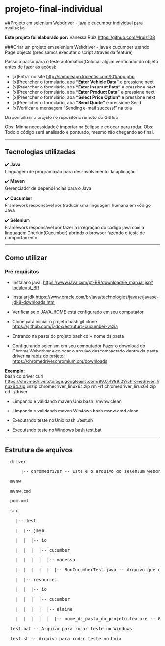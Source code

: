 # projeto-final-individual
##Projeto em selenium Webdriver - java  e cucumber individual para avaliação.

<b>Este projeto foi elaborado por:</b>
Vanessa Ruiz https://github.com/vlruiz108

###Criar um projeto em selenium Webdriver - java  e cucumber usando Page objects 
(precisamos executar o script através da feature)

Passo a passo para o teste automático(Colocar algum verificador do objeto antes 
de fazer as ações): 

- [x]Entrar no site http://sampleapp.tricentis.com/101/app.php
- [x]Preencher o formulário, aba <b>“Enter Vehicle Data”</b> e pressione next
- [x]Preencher o formulário, aba <b>“Enter Insurant Data”</b> e pressione next
- [x]Preencher o formulário, aba <b>“Enter Product Data”</b> e pressione next
- [x]Preencher o formulário, aba <b>“Select Price Option”</b> e pressione next
- [x]Preencher o formulário, aba <b>“Send Quote”</b> e pressione Send
- [x]Verificar a mensagem “Sending e-mail success!” na tela

Disponibilizar o projeto no repositório remoto do GitHub

Obs: Minha necessidade é importar no Eclipse e colocar para rodar.
Obs: Todo o código será analisado e pontuado, mesmo não chegando ao final. 


--------------------------------------------------------------------
## Tecnologias utilizadas
:heavy_check_mark: <b>Java</b><br>
Linguagem de programação para desenvolvimento da aplicação<br>

:heavy_check_mark: <b>Maven</b><br>
Gerenciador de dependências para o Java<br>

:heavy_check_mark: <b>Cucumber</b><br>
Framework responsável por traduzir uma linguagem humana em código Java<br>

:heavy_check_mark: <b>Selenium</b><br>
Framework responsável por fazer a integração do código java com a linguagem Gherkin(Cucumber) abrindo o browser fazendo o teste de comportamento<br>

--------------------------------------------------------------------
## Como utilizar
### Pré requisitos
- Instalar o java:
https://www.java.com/pt-BR/download/ie_manual.jsp?locale=pt_BR
- Instalar jdk
https://www.oracle.com/br/java/technologies/javase/javase-jdk8-downloads.html
- Verificar se o JAVA_HOME está configurado em seu computador



- Clone para iniciar o projeto
 bash
git clone https://github.com/Didox/estrutura-cucumber-vazia
 

- Entrando na pasta do projeto
 bash
cd + nome da pasta
 

- Configurando selenium em seu computador
Fazer o download do Chrome Webdriver e colocar o arquivo descompactado dentro da pasta driver na rapiz do projeto:<br>
https://chromedriver.chromium.org/downloads<br>

<b>Exemplo:</b><br>
 bash
cd driver
curl https://chromedriver.storage.googleapis.com/89.0.4389.23/chromedriver_linux64.zip
unzip chromedriver_linux64.zip
rm -rf chromedriver_linux64.zip
cd ../driver
 

- Limpando e validando maven Unix
 bash
./mvnw clean
 
 
- Limpando e validando maven Windows
 bash
mvnw.cmd clean
 

- Executando teste no Unix
 bash
./test.sh
 

- Executando teste no Windows
 bash
test.bat
 

--------------------------------------------------------------------
## Estrutura de arquivos
<pre>
  driver <br>
      |-- chromedriver -- Este é o arquivo do selenium webdriver, substitua este arquivo com a versão da sua máquina<br>
  mvnw<br>
  mvnw.cmd<br>
  pom.xml<br>
  src<br>
    |-- test<br>
    |  |-- java<br>
    |  |  |-- io<br>
    |  |  |  |-- cucumber<br>
    |  |  |  |  |-- vanessa<br>
    |  |  |  |  |  |-- RunCucumberTest.java -- Arquivo que configura a inicialização do Java test <br> 
    |  |-- resources<br>
    |  |  |-- io<br>
    |  |  |  |-- cucumber<br>
    |  |  |  |  |-- elaine<br>
    |  |  |  |  |  |-- nome_da_pasta_do_projeto.feature -- Gherkin com os cenários de teste de acordo com o meu cliente<br>
  test.bat -- Arquivo para rodar teste no Windows<br>
  test.sh -- Arquivo para rodar teste no Unix<br>
</pre>
